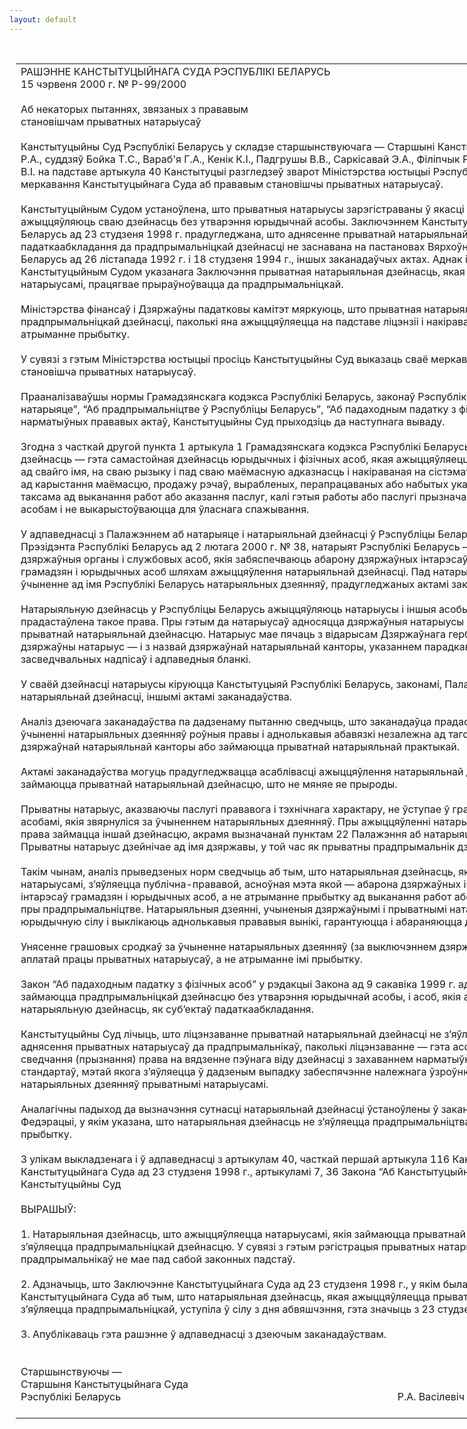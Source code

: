 ```yaml
---
layout: default
---
```


<div style="margin: 0px auto; width: 1000px;">

<div id="flag">

 

</div>

<div id="fixedWidth">

<div id="body">

<div id="columnSpanned">

<div id="content" style="margin: 10px">

<table>
<colgroup>
<col style="width: 100%" />
</colgroup>
<tbody>
<tr class="odd">
<td><div data-align="center" style="text-transform: uppercase;">
Рашэнне Канстытуцыйнага Суда Рэспублікі Беларусь
</div>
<div data-align="center">
15 чэрвеня 2000 г. № Р-99/2000
</div>
<div data-align="left" style="width: 400px; margin-top: 20px; margin-bottom: 20px;">
Аб некаторых пытаннях, звязаных з прававым становішчам прыватных натарыусаў
</div>
<div data-align="justify">
Канстытуцыйны Суд Рэспублікі Беларусь у складзе старшынствуючага — Старшыні Канстытуцыйнага Суда Васілевіча Р.А., суддзяў Бойка Т.С., Вараб'я Г.А., Кенік К.I., Падгрушы В.В., Саркісавай Э.А., Філіпчык Р.I., Цікавенкі А.Г., Шабайлава В.I. на падставе артыкула 40 Канстытуцыі разгледзеў зварот Міністэрства юстыцыі Рэспублікі Беларусь адносна меркавання Канстытуцыйнага Суда аб прававым становішчы прыватных натарыусаў.
</div>
<div data-align="justify">
 
</div>
<div data-align="justify">
Канстытуцыйным Судом устаноўлена, што прыватныя натарыусы зарэгістраваны ў якасці прадпрымальнікаў, якія ажыццяўляюць сваю дзейнасць без утварэння юрыдычнай асобы. Заключэннем Канстытуцыйнага Суда Рэспублікі Беларусь ад 23 студзеня 1998 г. прадугледжана, што аднясенне прыватнай натарыяльнай дзейнасці ў пытаннях падаткаабкладання да прадпрымальніцкай дзейнасці не заснавана на пастановах Вярхоўнага Савета Рэспублікі Беларусь ад 26 лістапада 1992 г. і 18 студзеня 1994 г., іншых заканадаўчых актах. Аднак і пасля прыняцця Канстытуцыйным Судом указанага Заключэння прыватная натарыяльная дзейнасць, якая ажыццяўляецца прыватнымі натарыусамі, працягвае прыраўноўвацца да прадпрымальніцкай.
</div>
<div data-align="justify">
 
</div>
<div data-align="justify">
Міністэрства фінансаў і Дзяржаўны падатковы камітэт мяркуюць, што прыватная натарыяльная дзейнасць адносіцца да прадпрымальніцкай дзейнасці, паколькі яна ажыццяўляецца на падставе ліцэнзіі і накіравана на сістэматычнае атрыманне прыбытку.
</div>
<div data-align="justify">
 
</div>
<div data-align="justify">
У сувязі з гэтым Міністэрства юстыцыі просіць Канстытуцыйны Суд выказаць сваё меркаванне адносна прававога становішча прыватных натарыусаў.
</div>
<div data-align="justify">
 
</div>
<div data-align="justify">
Прааналізаваўшы нормы Грамадзянскага кодэкса Рэспублікі Беларусь, законаў Рэспублікі Беларусь “Аб дзяржаўным натарыяце”, “Аб прадпрымальніцтве ў Рэспубліцы Беларусь”, “Аб падаходным падатку з фізічных асоб” і іншых нарматыўных прававых актаў, Канстытуцыйны Суд прыходзіць да наступнага вываду.
</div>
<div data-align="justify">
 
</div>
<div data-align="justify">
Згодна з часткай другой пункта 1 артыкула 1 Грамадзянскага кодэкса Рэспублікі Беларусь, прадпрымальніцкая дзейнасць — гэта самастойная дзейнасць юрыдычных і фізічных асоб, якая ажыццяўляецца імі ў грамадзянскім абароце ад свайго імя, на сваю рызыку і пад сваю маёмасную адказнасць і накіраваная на сістэматычнае атрыманне прыбытку ад карыстання маёмасцю, продажу рэчаў, вырабленых, перапрацаваных або набытых указанымі асобамі для продажу, а таксама ад выканання работ або аказання паслуг, калі гэтыя работы або паслугі прызначаюцца для рэалізацыі іншым асобам і не выкарыстоўваюцца для ўласнага спажывання.
</div>
<div data-align="justify">
 
</div>
<div data-align="justify">
У адпаведнасці з Палажэннем аб натарыяце і натарыяльнай дзейнасці ў Рэспубліцы Беларусь, зацверджаным Указам Прэзідэнта Рэспублікі Беларусь ад 2 лютага 2000 г. № 38, натарыят Рэспублікі Беларусь — гэта сістэма, якая ўключае дзяржаўныя органы і службовых асоб, якія забяспечваюць абарону дзяржаўных інтарэсаў, правоў і законных інтарэсаў грамадзян і юрыдычных асоб шляхам ажыццяўлення натарыяльнай дзейнасці. Пад натарыяльнай дзейнасцю разумееца ўчыненне ад імя Рэспублікі Беларусь натарыяльных дзеянняў, прадугледжаных актамі заканадаўства.
</div>
<div data-align="justify">
 
</div>
<div data-align="justify">
Натарыяльную дзейнасць у Рэспубліцы Беларусь ажыццяўляюць натарыусы і іншыя асобы, якім заканадаўствам прадастаўлена такое права. Пры гэтым да натарыусаў адносяцца дзяржаўныя натарыусы і натарыусы, якія займаюцца прыватнай натарыяльнай дзейнасцю. Натарыус мае пячаць з відарысам Дзяржаўнага герба Рэспублікі Беларусь, а дзяржаўны натарыус — і з назвай дзяржаўнай натарыяльнай канторы, указаннем парадкавага нумара, а таксама штампы засведчвальных надпісаў і адпаведныя бланкі.
</div>
<div data-align="justify">
 
</div>
<div data-align="justify">
У сваёй дзейнасці натарыусы кіруюцца Канстытуцыяй Рэспублікі Беларусь, законамі, Палажэннем аб натарыяце і натарыяльнай дзейнасці, іншымі актамі заканадаўства.
</div>
<div data-align="justify">
 
</div>
<div data-align="justify">
Аналіз дзеючага заканадаўства па дадзенаму пытанню сведчыць, што заканадаўца прадаставіў натарыусам пры ўчыненні натарыяльных дзеянняў роўныя правы і аднолькавыя абавязкі незалежна ад таго, ці працуюць яны ў дзяржаўнай натарыяльнай канторы або займаюцца прыватнай натарыяльнай практыкай.
</div>
<div data-align="justify">
 
</div>
<div data-align="justify">
Актамі заканадаўства могуць прадугледжвацца асаблівасці ажыццяўлення натарыяльнай дзейнасці натарыусамі, якія займаюцца прыватнай натарыяльнай дзейнасцю, што не мяняе яе прыроды.
</div>
<div data-align="justify">
 
</div>
<div data-align="justify">
Прыватны натарыус, аказваючы паслугі прававога і тэхнічнага характару, не ўступае ў грамадзянскія праваадносіны з асобамі, якія звярнуліся за ўчыненнем натарыяльных дзеянняў. Пры ажыццяўленні натарыяльнай дзейнасці ён не мае права займацца іншай дзейнасцю, акрамя вызначанай пунктам 22 Палажэння аб натарыяце і натарыяльнай дзейнасці. Прыватны натарыус дзейнічае ад імя дзяржавы, у той час як прыватны прадпрымальнік дзейнічае ад свайго імя.
</div>
<div data-align="justify">
 
</div>
<div data-align="justify">
Такім чынам, аналіз прыведзеных норм сведчыць аб тым, што натарыяльная дзейнасць, якая ажыццяўляецца прыватнымі натарыусамі, з’яўляецца публічна-прававой, асноўная мэта якой — абарона дзяржаўных інтарэсаў, правоў і законных інтарэсаў грамадзян і юрыдычных асоб, а не атрыманне прыбытку ад выканання работ або паслуг, як гэта мае месца пры прадпрымальніцтве. Натарыяльныя дзеянні, учыненыя дзяржаўнымі і прыватнымі натарыусамі, маюць аднолькавую юрыдычную сілу і выклікаюць аднолькавыя прававыя вынікі, гарантуюцца і абараняюцца дзяржавай.
</div>
<div data-align="justify">
 
</div>
<div data-align="justify">
Унясенне грашовых сродкаў за ўчыненне натарыяльных дзеянняў (за выключэннем дзяржаўнай пошліны) з’яўляецца аплатай працы прыватных натарыусаў, а не атрыманне імі прыбытку.
</div>
<div data-align="justify">
 
</div>
<div data-align="justify">
Закон “Аб падаходным падатку з фізічных асоб” у рэдакцыі Закона ад 9 сакавіка 1999 г. адрознівае фізічных асоб, якія займаюцца прадпрымальніцкай дзейнасцю без утварэння юрыдычнай асобы, і асоб, якія ажыццяўляюць прыватную натарыяльную дзейнасць, як суб’ектаў падаткаабкладання.
</div>
<div data-align="justify">
 
</div>
<div data-align="justify">
Канстытуцыйны Суд лічыць, што ліцэнзаванне прыватнай натарыяльнай дзейнасці не з’яўляецца прававой падставай для аднясення прыватных натарыусаў да прадпрымальнікаў, паколькі ліцэнзаванне — гэта асобая працэдура афіцыйнага сведчання (прызнання) права на вядзенне пэўнага віду дзейнасці з захаваннем нарматыўных патрабаванняў і стандартаў, мэтай якога з’яўляецца ў дадзеным выпадку забеспячэнне належнага ўзроўню і якасці выканання натарыяльных дзеянняў прыватнымі натарыусамі.
</div>
<div data-align="justify">
 
</div>
<div data-align="justify">
Аналагічны падыход да вызначэння сутнасці натарыяльнай дзейнасці ўстаноўлены ў заканадаўстве Расійскай Федэрацыі, у якім указана, што натарыяльная дзейнасць не з’яўляецца прадпрымальніцтвам і не мае на мэце атрыманне прыбытку.
</div>
<div data-align="justify">
 
</div>
<div data-align="justify">
З улікам выкладзенага і ў адпаведнасці з артыкулам 40, часткай першай артыкула 116 Канстытуцыі, Заключэннем Канстытуцыйнага Суда ад 23 студзеня 1998 г., артыкуламі 7, 36 Закона “Аб Канстытуцыйным Судзе Рэспублікі Беларусь” Канстытуцыйны Суд
</div>
<div data-align="justify">
 
</div>
<div data-align="center">
ВЫРАШЫЎ:
</div>
<div data-align="center">
 
</div>
<div data-align="justify">
1. Натарыяльная дзейнасць, што ажыццяўляецца натарыусамі, якія займаюцца прыватнай натарыяльнай дзейнасцю, не з’яўляецца прадпрымальніцкай дзейнасцю. У сувязі з гэтым рэгістрацыя прыватных натарыусаў у якасці індывідуальных прадпрымальнікаў не мае пад сабой законных падстаў.
</div>
<div data-align="justify">
 
</div>
<div data-align="justify">
2. Адзначыць, што Заключэнне Канстытуцыйнага Суда ад 23 студзеня 1998 г., у якім была выкладзена прававая пазіцыя Канстытуцыйнага Суда аб тым, што натарыяльная дзейнасць, якая ажыццяўляецца прыватнымі натарыусамі, не з’яўляецца прадпрымальніцкай, уступіла ў сілу з дня абвяшчэння, гэта значыць з 23 студзеня 1998 г.
</div>
<div data-align="justify">
 
</div>
<div data-align="justify">
3. Апублікаваць гэта рашэнне ў адпаведнасці з дзеючым заканадаўствам.
</div>
<div>
 
</div>
<div>
 
</div>
<div>
Старшынствуючы —
</div>
<div>
Старшыня Канстытуцыйнага Суда
</div>
<div>
Рэспублікі Беларусь<span>                                                                                                       Р.А. Васілевіч</span>
</div>
<div>
 
</div></td>
</tr>
</tbody>
</table>

</div>

<div class="terminator">

 

</div>

</div>

</div>

</div>

</div>
